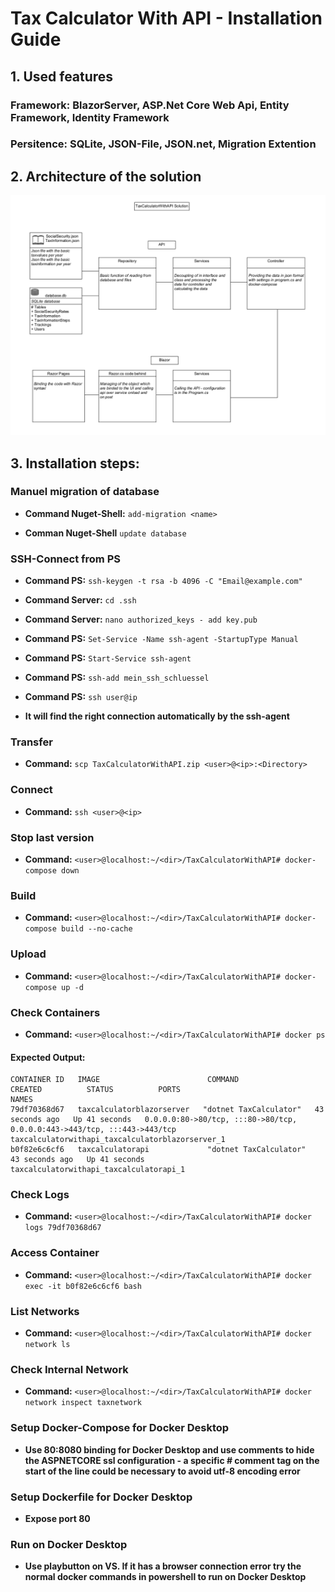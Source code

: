 # Tax Calculator With API - Installation Guide

## 1. Used features

### Framework: BlazorServer, ASP.Net Core Web Api, Entity Framework, Identity Framework

### Persitence: SQLite, JSON-File, JSON.net, Migration Extention



## 2. Architecture of the solution

<!-- ### <project type> -->

![](Pictures4ReadMe/UML1.png)


## 3. Installation steps:

### Manuel migration of database

- **Command Nuget-Shell:**      `add-migration <name>`

- **Comman Nuget-Shell**        `update database`

### SSH-Connect from PS

- **Command PS:**               `ssh-keygen -t rsa -b 4096 -C "Email@example.com"`

- **Command Server:**           `cd .ssh`

- **Command Server:**           `nano authorized_keys - add key.pub`

- **Command PS:**               `Set-Service -Name ssh-agent -StartupType Manual`

- **Command PS:**               `Start-Service ssh-agent`

- **Command PS:**               `ssh-add mein_ssh_schluessel`

- **Command PS:**               `ssh user@ip`

- **It will find the right connection automatically by the ssh-agent**

### Transfer
- **Command:**                  `scp TaxCalculatorWithAPI.zip <user>@<ip>:<Directory>`

### Connect
- **Command:**                  `ssh <user>@<ip>`

### Stop last version
- **Command:**                  `<user>@localhost:~/<dir>/TaxCalculatorWithAPI# docker-compose down`

### Build
- **Command:**                  `<user>@localhost:~/<dir>/TaxCalculatorWithAPI# docker-compose build --no-cache`

### Upload
- **Command:**                  `<user>@localhost:~/<dir>/TaxCalculatorWithAPI# docker-compose up -d`

### Check Containers
- **Command:**                  `<user>@localhost:~/<dir>/TaxCalculatorWithAPI# docker ps`

#### Expected Output:
```plaintext
CONTAINER ID   IMAGE                        COMMAND                  CREATED          STATUS          PORTS                                                                               NAMES
79df70368d67   taxcalculatorblazorserver   "dotnet TaxCalculator"   43 seconds ago   Up 41 seconds   0.0.0.0:80->80/tcp, :::80->80/tcp, 0.0.0.0:443->443/tcp, :::443->443/tcp             taxcalculatorwithapi_taxcalculatorblazorserver_1
b0f82e6c6cf6   taxcalculatorapi             "dotnet TaxCalculator"   43 seconds ago   Up 41 seconds                                                                                        taxcalculatorwithapi_taxcalculatorapi_1
```

### Check Logs
- **Command:** `<user>@localhost:~/<dir>/TaxCalculatorWithAPI# docker logs 79df70368d67`

### Access Container
- **Command:** `<user>@localhost:~/<dir>/TaxCalculatorWithAPI# docker exec -it b0f82e6c6cf6 bash`

### List Networks
- **Command:** `<user>@localhost:~/<dir>/TaxCalculatorWithAPI# docker network ls`

### Check Internal Network
- **Command:** `<user>@localhost:~/<dir>/TaxCalculatorWithAPI# docker network inspect taxnetwork`

### Setup Docker-Compose for Docker Desktop
- **Use 80:8080 binding for Docker Desktop and use comments to hide the ASPNETCORE ssl configuration - a specific # comment tag on the start of the line could be necessary to avoid utf-8 encoding error**

### Setup Dockerfile for Docker Desktop
- **Expose port 80**

### Run on Docker Desktop
- **Use playbutton on VS. If it has a browser connection error try the normal docker commands in powershell to run on Docker Desktop**

